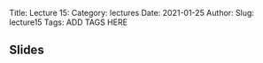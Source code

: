 Title: Lecture 15:
Category: lectures
Date: 2021-01-25
Author: 
Slug: lecture15
Tags: ADD TAGS HERE


## Slides
<!-- - [PDF | Lecture 1: Description]({attach}presentation/Lecture1_Data.pdf) -->